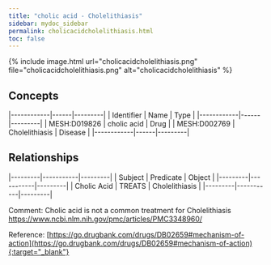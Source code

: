```yaml
---
title: "cholic acid - Cholelithiasis"
sidebar: mydoc_sidebar
permalink: cholicacidcholelithiasis.html
toc: false 
---
```


{% include image.html url="cholicacidcholelithiasis.png" file="cholicacidcholelithiasis.png" alt="cholicacidcholelithiasis" %}

## Concepts

|------------|------|---------|
| Identifier | Name | Type    |
|------------|------|---------|
| MESH:D019826 | cholic acid | Drug |
| MESH:D002769 | Cholelithiasis | Disease |
|------------|------|---------|

## Relationships

|---------|-----------|---------|
| Subject | Predicate | Object  |
|---------|-----------|---------|
| Cholic Acid | TREATS | Cholelithiasis |
|---------|-----------|---------|

Comment: Cholic acid is not a common treatment for Cholelithiasis https://www.ncbi.nlm.nih.gov/pmc/articles/PMC3348960/

Reference: [https://go.drugbank.com/drugs/DB02659#mechanism-of-action](https://go.drugbank.com/drugs/DB02659#mechanism-of-action){:target="_blank"}